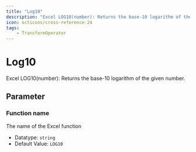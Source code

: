 ```yaml
---
title: "Log10"
description: "Excel LOG10(number): Returns the base-10 logarithm of the given number."
icon: octicons/cross-reference-24
tags: 
    - TransformOperator
---
```

# Log10
<!-- This file was generated - DO NOT CHANGE IT MANUALLY -->



Excel LOG10(number): Returns the base-10 logarithm of the given number.

## Parameter

### Function name

The name of the Excel function

- Datatype: `string`
- Default Value: `LOG10`




